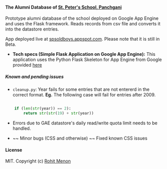 #### The Alumni Database of [St. Peter's School, Panchgani](http://st.peterspanchgani.org/) ####

Prototype alumni database of the school deployed on Google App Engine and uses the Flask framework. Reads records from csv file and converts it into the datastore entries. 

App deployed live at [spsoldboys.appspot.com](http://spsoldboys.appspot.com/). Please note that it is still in Beta. 

* **Tech specs (Simple Flask Application on Google App Engine):** 
This application uses the Python Flask Skeleton for App Engine from Google provided [here](https://github.com/GoogleCloudPlatform/appengine-python-flask-skeleton)

##### Known and pending issues #####
* `cleanup.py`: 
		Year fails for some entries that are not entererd in the correct format. **Eg.** The following case will fail for entries after 2009.
		
```python

	if (len(str(year)) == 2):
		return str(str(19) + str(year))
```

* Errors due to GAE datastore's daily read/write quota limit needs to be handled.

* ~~ Minor bugs (CSS and otherwise) ~~ Fixed known CSS issues

#### License ####

MIT. Copyright (c) [Rohit Menon](https://www.rohitsm.com)